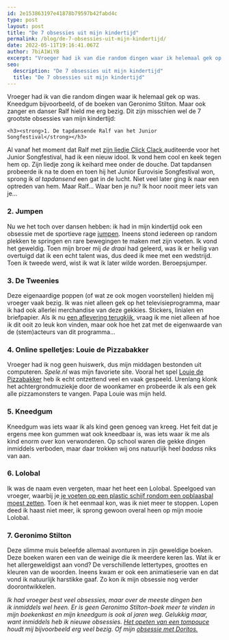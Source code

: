 ```yaml
---
id: 2e153863197e41878b79597b42fabd4c
type: post
layout: post
title: "De 7 obsessies uit mijn kindertijd"
permalink: /blog/de-7-obsessies-uit-mijn-kindertijd/
date: 2022-05-11T19:16:41.067Z
author: 7biA1WiYB
excerpt: "Vroeger had ik van die random dingen waar ik helemaal gek op was. Kneedgum bijvoorbeeld, of de boeken van Geronimo Stilton. Maar ook zanger en danser Ralf hield me erg bezig. Dit zijn misschien wel de 7 grootste obsessies van mijn kindertijd:  "
seo:
  description: "De 7 obsessies uit mijn kindertijd"
  title: "De 7 obsessies uit mijn kindertijd"
---
```

Vroeger had ik van die random dingen waar ik helemaal gek op was. Kneedgum bijvoorbeeld, of de boeken van Geronimo Stilton. Maar ook zanger en danser Ralf hield me erg bezig. Dit zijn misschien wel de 7 grootste obsessies van mijn kindertijd:  

    <h3><strong>1. De tapdansende Ralf van het Junior Songfestival</strong></h3>
<p>Al vanaf het moment dat Ralf met <a href="https://www.youtube.com/watch?v=B14rNhnRfQQ" target="_blank">zijn liedje Click Clack </a>auditeerde voor het Junior Songfestival, had ik een nieuw idool. Ik vond hem cool en keek tegen hem op. Zijn liedje zong ik keihard mee onder de douche. Dat tapdansen probeerde ik na te doen en toen hij het Junior Eurovisie Songfestival won, sprong ik <em>al tapdansend</em> een gat in de lucht. Niet veel later ging ik naar een optreden van hem. Maar Ralf... Waar ben je nu? Ik hoor nooit meer iets van je... </p>
<h3><strong>2. Jumpen</strong></h3>
<p>Nu we het toch over dansen hebben: ik had in mijn kindertijd ook een obsessie met de sportieve rage <a href="https://www.youtube.com/watch?v=AJgEQKMI3s0" target="_blank">jumpen</a>. Ineens stond iedereen op random plekken te springen en rare bewegingen te maken met zijn voeten. Ik vond het geweldig. Toen mijn broer mij <em>de draai</em> had geleerd, was ik er heilig van overtuigd dat ik een echt talent was, dus deed ik mee met een wedstrijd. Toen ik tweede werd, wist ik wat ik later wilde worden. Beroepsjumper.</p>
<h3><strong>3. De Tweenies</strong></h3>
<p>Deze eigenaardige poppen (of wat ze ook mogen voorstellen) hielden mij vroeger vaak bezig. Ik was niet alleen gek op het televisieprogramma, maar ik had ook allerlei merchandise van deze gekkies. Stickers, linialen en briefpapier. Als ik nu <a href="https://www.youtube.com/watch?v=rDbLucX7WwE" target="_blank">een aflevering terugkijk</a>, vraag ik me niet alleen af hoe ik dit ooit zo leuk kon vinden, maar ook hoe het zat met de eigenwaarde van de (stem)acteurs van dit programma...</p>
<h3><strong>4. Online spelletjes: Louie de Pizzabakker</strong></h3>
<p>Vroeger had ik nog geen huiswerk, dus mijn middagen bestonden uit computeren. <em>Spele.nl</em> was mijn favoriete site. Vooral het spel <a href="http://spele.nl/louie-de-pizza-bakker-spel/" target="_blank">Louie de Pizzabakker</a> heb ik echt ontzettend veel en vaak gespeeld. Urenlang klonk het achtergrondmuziekje door de woonkamer en probeerde ik als een gek alle pizzamonsters te vangen. Papa Louie was mijn held. </p>
<h3><strong>5. Kneedgum</strong></h3>
<p>Kneedgum was iets waar ik als kind geen genoeg van kreeg. Het feit dat je ergens mee kon gummen wat ook kneedbaar is, was iets waar ik me als kind enorm over kon verwonderen. Op school waren die gekke dingen inmiddels verboden, maar daar trokken wij ons natuurlijk heel <em>badass </em>niks van aan. </p>
<h3><strong>6. Lolobal</strong></h3>
<p>Ik was de naam even vergeten, maar het heet een Lolobal. Speelgoed van vroeger, waarbij je<a href="https://www.youtube.com/watch?v=SrbbZwVEpjo" target="_blank"> je voeten op een plastic schijf rondom een opblaasbal moest zetten</a>. Toen ik het eenmaal kon, was ik niet meer te stoppen. Lopen deed ik haast niet meer, ik sprong gewoon overal heen op mijn mooie Lolobal. </p>
<h3><strong>7. Geronimo Stilton</strong></h3>
<p>Deze slimme muis beleefde allemaal avonturen in zijn geweldige boeken. Deze boeken waren een van de weinige die ik meerdere keren las. Wat ik er het allergeweldigst aan vond? De verschillende lettertypes, groottes en kleuren van de woorden. Ineens kwam er ook een animatieserie van en dat vond ik natuurlijk harstikke gaaf. Zo kon ik mijn obsessie nog verder doorontwikkelen.</p>
<p><em>Ik had </em><em>vroeger </em><em>best veel obsessies, maar over de meeste dingen ben ik inmiddels wel heen. Er is geen Geronimo Stilton-boek meer te vinden in mijn boekenkast en mijn kneedgum is ook al jaren weg. Gelukkig maar, want inmiddels heb ik nieuwe obsessies. <a href="https://original.sevendays.nl/blog/7-manieren-om-een-tompouce-weg-te-werken">Het opeten van een tompouce</a> houdt mij bijvoorbeeld erg veel bezig. Of mijn <a href="https://original.sevendays.nl/blog/mijn-doritosgrot">obsessie met Doritos.</a></em></p>  
